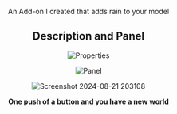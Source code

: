 <div align="center"><p>
  
An Add-on I created that adds rain to your model

## Description and Panel
![Properties](https://github.com/user-attachments/assets/f19bb35f-e949-4d6a-9bb4-0c7c1ab88c3e)

![Panel](https://github.com/user-attachments/assets/62fab1df-c8cf-42d9-adac-b799a3f308fe)

![Screenshot 2024-08-21 203108](https://github.com/user-attachments/assets/b235b2d0-7900-416a-8b14-a76dbda984f3)


**One push of a button and you have a new world**
